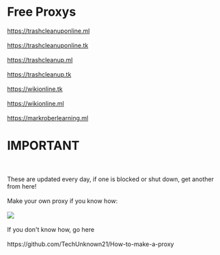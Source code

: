 # Free Proxys
<a href="https://trashcleanuponline.ml
" target="_blank">https://trashcleanuponline.ml
</a>
<br>
<br>
<a href="https://trashcleanuponline.tk
" target="_blank">https://trashcleanuponline.tk
</a>
<br>
<br>
<a href="https://trashcleanup.ml
" target="_blank">https://trashcleanup.ml
</a>
<br>
<br>
<a href="https://trashcleanup.tk
" target="_blank">https://trashcleanup.tk
</a>
<br>
<br>
<a href="https://wikionline.tk
" target="_blank">https://wikionline.tk
</a>
<br>
<br>
<a href="https://wikionline.ml
" target="_blank">https://wikionline.ml
</a>
<br>
<br>
<a href="https://markroberlearning.ml
" target="_blank">https://markroberlearning.ml
</a>
<br>
# IMPORTANT
<br>
<br>
These are updated every day, if one is blocked or shut down, get another from here!
<br>
<br>
Make your own proxy if you know how:
<br>
<br>
<a href="https://www.replit.com/github/TechUnknown21/Ultraviolet-Node-Template">
<img src="https://raw.githubusercontent.com/BinBashBanana/deploy-buttons/master/buttons/remade/replit.svg">
</a>
<br>
<br>
If you don't know how, go here
<br>
<br>
https://github.com/TechUnknown21/How-to-make-a-proxy
